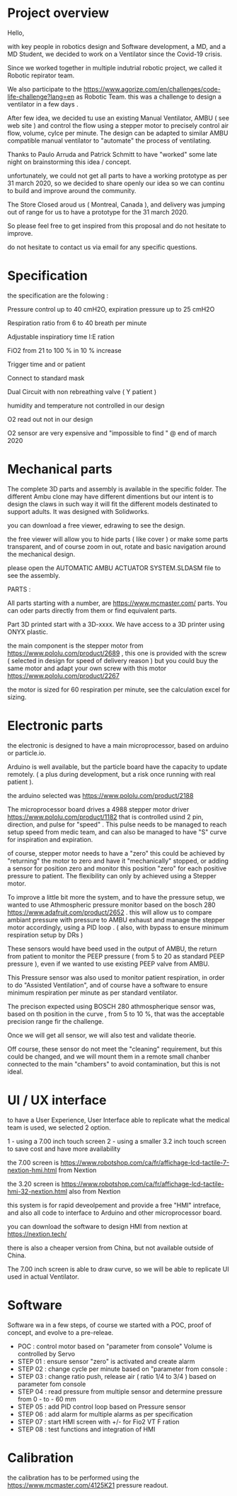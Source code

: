 # Project overview

Hello,

with key people in robotics design and Software development, a MD, and a MD Student, we decided to work on a Ventilator since the Covid-19 crisis.

Since we worked together in multiple indutrial robotic project, we called it Robotic repirator team.

We also participate to the https://www.agorize.com/en/challenges/code-life-challenge?lang=en as Robotic Team. this was a challenge to design a ventilator in a few days .

After few idea, we decided tu use an existing Manual Ventilator, AMBU ( see web site ) and control the flow using a stepper motor to precisely control air flow, volume, cylce per minute. The design can be adapted to similar AMBU compatible manual ventilator to "automate" the process of ventilating.

Thanks to Paulo Arruda and Patrick Schmitt to have "worked" some late night on brainstorming this idea / concept.

unfortunately, we could not get all parts to have a working prototype as per 31 march 2020, so we decided to share openly our idea so we can continu to build and improve around the community.

The Store Closed aroud us ( Montreal, Canada ), and delivery was jumping out of range for us to have a prototype for the 31 march 2020.

So please feel free to get inspired from this proposal and do not hesitate to improve.

do not hesitate to contact us via email for any specific questions.

# Specification

the specification are the folowing :

Pressure control up to 40 cmH2O, expiration pressure up to 25 cmH2O

Respiration ratio from 6 to 40 breath per minute

Adjustable inspiratiory time I:E ration

FiO2 from 21 to 100 % in 10 % increase 

Trigger time and or patient 

Connect to standard mask 

Dual Circuit with non rebreathing valve ( Y patient ) 

humidity and temperature not controlled in our design

O2 read out not in our design 

O2 sensor are very expensive and "impossible to find " @ end of march 2020

# Mechanical parts

The complete 3D parts and assembly is available in the specific folder. The different Ambu clone may have different dimentions but our intent is to design the claws in such way it will fit the different models destinated to support adults.
It was designed with Solidworks.

you can download a free viewer, edrawing to see the design.

the free viewer will allow you to hide parts ( like cover ) or make some parts transparent, and of course zoom in out, rotate and basic navigation around the mechanical design.

please open the AUTOMATIC AMBU ACTUATOR SYSTEM.SLDASM file to see the assembly.

PARTS :

All parts starting with a number, are https://www.mcmaster.com/ parts. You can oder parts directly from them or find equivalent parts.

Part 3D printed start with a 3D-xxxx. We have access to a 3D printer using ONYX plastic.

the main component is the stepper motor from https://www.pololu.com/product/2689 , this one is provided with the screw ( selected in design for speed of delivery reason ) but you could buy the same motor and adapt your own screw with this motor https://www.pololu.com/product/2267

the motor is sized for 60 respiration per minute, see the calculation excel for sizing.

# Electronic parts

the electronic is designed to have a main microprocessor, based on arduino or particle.io.

Arduino is well available, but the particle board have the capacity to update remotely. ( a plus during development, but a risk once running with real patient ).

the arduino selected was https://www.pololu.com/product/2188

The microprocessor board drives a 4988 stepper motor driver https://www.pololu.com/product/1182 that is controlled usind 2 pin, direction, and pulse for "speed" . This pulse needs to be managed to reach setup speed from medic team, and can also be managed to have "S" curve for inspiration and expiration.

of course, stepper motor needs to have a "zero" this could be achieved by "returning" the motor to zero and have it "mechanically" stopped, or adding a sensor for position zero and monitor this position "zero" for each positive pressure to patient. The flexibility can only by achieved using a Stepper motor.

To improve a little bit more the system, and to have the pressure setup, we wanted to use Athmospheric pressure monitor based on the bosch 280 https://www.adafruit.com/product/2652 . this will allow us to compare ambiant pressure with pressure to AMBU exhaust and manage the stepper motor accordingly, using a PID loop . ( also, with bypass to ensure minimum respiration setup by DRs )

These sensors would have beed used in the output of AMBU, the return from patient to monitor the PEEP pressure ( from 5 to 20 as standard PEEP pressure ), even if we wanted to use existing PEEP valve from AMBU.

This Pressure sensor was also used to monitor patient respiration, in order to do "Assisted Ventilation", and of course have a software to ensure minimum respiration per minute as per standard ventilator.

The precison expected using BOSCH 280 athmospherique sensor was, based on th position in the curve , from 5 to 10 %, that was the acceptable precision range fir the challenge.

Once we will get all sensor, we will also test and validate theorie.

Off course, these sensor do not meet the "cleaning" requirement, but this could be changed, and we will mount them in a remote small chanber connected to the main "chambers" to avoid contamination, but this is not ideal.



# UI / UX interface 

to have a User Experience, User Interface able to replicate what the medical team is used, we selected 2 option. 

1 - using a 7.00 inch touch screen
2 - using a smaller 3.2 inch touch screen to save cost and have more availability 

the 7.00 screen is https://www.robotshop.com/ca/fr/affichage-lcd-tactile-7-nextion-hmi.html from Nextion

the 3.20 screen is https://www.robotshop.com/ca/fr/affichage-lcd-tactile-hmi-32-nextion.html also from Nextion

this system is for rapid deveolpement and provide a free "HMI" intreface, and also all code to interface to Arduino and other microprocessor board.

you can download the software to design HMI from nextion at https://nextion.tech/

there is also a cheaper version from China, but not available outside of China.

The 7.00 inch screen is able to draw curve, so we will be able to replicate UI used in actual Ventilator.


# Software 

Software wa in a few steps, of course we started with a POC, proof of concept, and evolve to a pre-releae.

- POC : control motor based on "parameter from console" Volume is controlled by Servo 
- STEP 01 : ensure sensor "zero" is activated and create alarm 
- STEP 02 : change cycle per minute based on "parameter from console :
- STEP 03 : change ratio push, release air ( ratio 1/4 to 3/4 ) based on parameter fom console
- STEP 04 : read pressure from multiple sensor and determine pressure from 0 - to - 60 mm
- STEP 05 : add PID control loop based on Pressure sensor 
- STEP 06 : add alarm for multiple alarms as per specification
- STEP 07 : start HMI screen with +/- for Fio2 VT F ration 
- STEP 08 : test functions and integration of HMI 



# Calibration

the calibration has to be performed using the https://www.mcmaster.com/4125K21 pressure readout.

